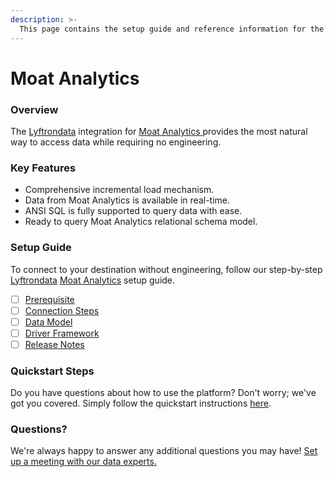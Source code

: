```yaml
---
description: >-
  This page contains the setup guide and reference information for the Moat Analytics source connector.
---
```


# Moat Analytics

### Overview

The [Lyftrondata](https://www.lyftrondata.com/) integration for [Moat Analytics](https://www.lyftrondata.com/integration/moat-analytics/)[ ](https://www.lyftrondata.com/integration/moat-analytics/)provides the most natural way to access data while requiring no engineering.

### Key Features

* Comprehensive incremental load mechanism.
* Data from Moat Analytics is available in real-time.&#x20;
* ANSI SQL is fully supported to query data with ease.
* Ready to query Moat Analytics relational schema model.

### Setup Guide

To connect to your destination without engineering, follow our step-by-step [Lyftrondata](https://www.lyftrondata.com/)  [Moat Analytics](https://www.lyftrondata.com/integration/moat-analytics/) setup guide.

* [ ] [Prerequisite](../../marketing-analytics/moat-analytics/prerequisite.md)
* [ ] [Connection Steps](../../marketing-analytics/moat-analytics/connection-steps.md)
* [ ] [Data Model](../../marketing-analytics/moat-analytics/data-model/)
* [ ] [Driver Framework](../../marketing-analytics/moat-analytics/driver-framework/)
* [ ] [Release Notes](../../marketing-analytics/moat-analytics/release-notes.md)

### Quickstart Steps

Do you have questions about how to use the platform? Don't worry; we've got you covered. Simply follow the quickstart instructions [here](../../../quickstart-steps.md).

### Questions? <a href="#questions" id="questions"></a>

We're always happy to answer any additional questions you may have! [Set up a meeting with our data experts.](https://www.lyftrondata.com/book-a-meeting/)


